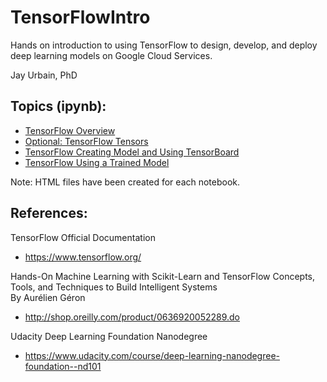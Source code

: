 # TensorFlowIntro
Hands on introduction to using TensorFlow to design, develop, and deploy deep learning models on Google Cloud Services.

Jay Urbain, PhD 

## Topics (ipynb):  
- [TensorFlow Overview](TensorFlow-Tutorial/TensorFlow%20Overview.ipynb)   
- [Optional: TensorFlow Tensors](TensorFlow-Tutorial/TensorFlow%20Tensors.ipynb)  
- [TensorFlow Creating Model and Using TensorBoard](TensorFlow-Tutorial/TensorFlow%20Creating%20Model.ipynb)
- [TensorFlow Using a Trained Model](TensorFlow-Tutorial/TensorFlow%20Using%20a%20Trained%20Model.ipynb)  

Note: HTML files have been created for each notebook.

## References:  
TensorFlow Official Documentation  
- https://www.tensorflow.org/ 

Hands-On Machine Learning with Scikit-Learn and TensorFlow Concepts, Tools, and Techniques to Build Intelligent Systems  
By Aurélien Géron 
- http://shop.oreilly.com/product/0636920052289.do 

Udacity Deep Learning Foundation Nanodegree 
- https://www.udacity.com/course/deep-learning-nanodegree-foundation--nd101 


